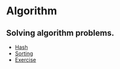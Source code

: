 # Algorithm

## Solving algorithm problems.

- [Hash](/Hash)
- [Sorting](/Sorting)
- [Exercise](/Exercise)
